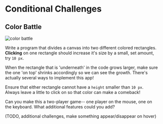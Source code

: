 # Conditional Challenges

## Color Battle

![color battle](https://s3.amazonaws.com/upperline/curriculum-assets/p5js/labs/battle.gif)

Write a program that divides a canvas into two different colored rectangles. **Clicking** on one rectangle should increase it's size by a small, set amount, try `10 px`.

When the rectangle that is 'underneath' in the code grows larger, make sure the one 'on top' shrinks accordingly so we can see the growth. There's actually several ways to implement this app!

Ensure that either rectangle cannot have a `height` smaller than `10 px`. Always leave a little to click on so that color can make a comeback!

Can you make this a two-player game-- one player on the mouse, one on the keyboard. What additional features could you add?

(TODO, additional challenges, make something appear/disappear on hover)
